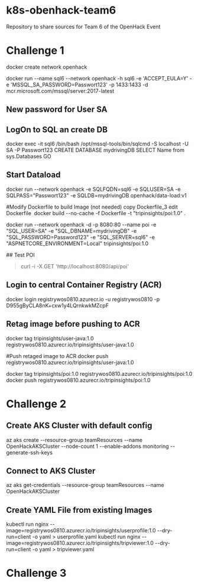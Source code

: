 # k8s-obenhack-team6
Repository to share sources for Team 6 of the OpenHack Event

# Challenge 1

docker create network openhack

docker run --name sql6 --network openhack -h sql6 -e 'ACCEPT_EULA=Y' -e 'MSSQL_SA_PASSWORD=Passwort123' -p 1433:1433 -d mcr.microsoft.com/mssql/server:2017-latest

## New password for User SA


## LogOn to SQL an create DB
docker exec -it sql6 /bin/bash
/opt/mssql-tools/bin/sqlcmd -S localhost -U SA -P Passwort123
CREATE DATABASE mydrivingDB
SELECT Name from sys.Databases
GO

## Start Dataload
docker run --network openhack -e SQLFQDN=sql6 -e SQLUSER=SA -e SQLPASS="Passwort123" -e SQLDB=mydrivingDB openhack/data-load:v1

#Modify Dockerfile to build Image (not needed)
copy Dockerfile_3
edit Dockerfile
 docker build --no-cache -f Dockerfile -t "tripinsights/poi:1.0" .

docker run --network openhack -d -p 8080:80 --name poi -e "SQL_USER=SA" -e "SQL_DBNAME=mydrivingDB" -e "SQL_PASSWORD=Password123" -e "SQL_SERVER=sql6" -e "ASPNETCORE_ENVIRONMENT=Local" tripinsights/poi:1.0

## Test POI
>curl -i -X GET 'http://localhost:8080/api/poi'

## Login to central Container Registry (ACR)
docker login registrywos0810.azurecr.io -u registrywos0810 -p D955gByCLA8nK+cxw1y4LQrnkwkMZcpF

## Retag image before pushing to ACR
docker tag tripinsights/user-java:1.0 registrywos0810.azurecr.io/tripinsights/user-java:1.0

#Push retaged image to ACR
docker push registrywos0810.azurecr.io/tripinsights/user-java:1.0

docker tag tripinsights/poi:1.0 registrywos0810.azurecr.io/tripinsights/poi:1.0
docker push registrywos0810.azurecr.io/tripinsights/poi:1.0


# Challenge 2
 
## Create AKS Cluster with default config
az aks create --resource-group teamResources --name OpenHackAKSCluster --node-count 1 --enable-addons monitoring --generate-ssh-keys
 
## Connect to AKS Cluster
az aks get-credentials --resource-group teamResources --name OpenHackAKSCluster
 
## Create YAML File from existing Images
kubectl run nginx --image=registrywos0810.azurecr.io/tripinsights/userprofile:1.0 --dry-run=client -o yaml > userprofile.yaml
kubectl run nginx --image=registrywos0810.azurecr.io/tripinsights/tripviewer:1.0 --dry-run=client -o yaml > tripviewer.yaml


# Challenge 3
